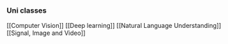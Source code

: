 
### Uni classes
[[Computer Vision]]
[[Deep learning]]
[[Natural Language Understanding]]
[[Signal, Image and Video]]


